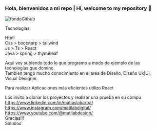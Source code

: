 ### Hola, bienvenidos a mi repo | Hi, welcome to my repository 👋

![fondoGithub](https://user-images.githubusercontent.com/81089218/206312961-04798610-bee6-4f82-863f-576faf147523.jpg)

Tecnologias:

Html </br>
Css > bootstarp > tailwind </br>
Js > Ts > React </br>
Java > spring > thymeleaf </br>

Aqui voy subiendo todo lo que programo a modo de ejemplo de las tecnologías que domino. </br>
Tambien tengo mucho conocimiento en el area de Diseño, Diseño Ux|Ui, Visual Designer.

Para realizar Aplicaciones más eficientes utilizo React


Los invito a clonar los proyectos y realizar una prueba en su compu </br>
https://www.linkedin.com/in/matiaslabarba/ </br>
https://www.instagram.com/matilabdigital/ </br>
https://www.youtube.com/@matilabdesign/ </br>
Gracias!!! </br>
Saludos

